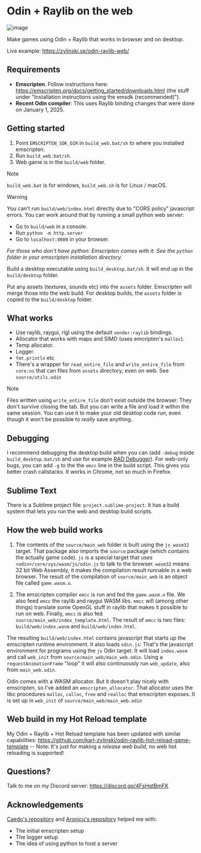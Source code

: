 # Odin + Raylib on the web

![image](https://github.com/user-attachments/assets/35251bc2-dfdf-4564-b2ac-9a2716e0eee7)

Make games using Odin + Raylib that works in browser and on desktop.

Live example: https://zylinski.se/odin-raylib-web/

## Requirements

- **Emscripten**. Follow instructions here: https://emscripten.org/docs/getting_started/downloads.html (the stuff under "Installation instructions using the emsdk (recommended)").
- **Recent Odin compiler**: This uses Raylib binding changes that were done on January 1, 2025.

## Getting started

1. Point `EMSCRIPTEN_SDK_DIR` in `build_web.bat/sh` to where you installed emscripten.
2. Run `build_web.bat/sh`.
3. Web game is in the `build/web` folder.

> [!NOTE]
> `build_web.bat` is for windows, `build_web.sh` is for Linux / macOS.

> [!WARNING]
> You can't run `build/web/index.html` directly due to "CORS policy" javascript errors. You can work around that by running a small python web server:
> - Go to `build/web` in a console.
> - Run `python -m http.server`
> - Go to `localhost:8000` in your browser.
>
> _For those who don't have python: Emscripten comes with it. See the `python` folder in your emscripten installation directory._

Build a desktop executable using `build_desktop.bat/sh`. It will end up in the `build/desktop` folder.

Put any assets (textures, sounds etc) into the `assets` folder. Emscripten will merge those into the web build. For desktop builds, the `assets` folder is copied to the `build/desktop` folder.

## What works

- Use raylib, raygui, rlgl using the default `vendor:raylib` bindings.
- Allocator that works with maps and SIMD (uses emcripten's `malloc`).
- Temp allocator.
- Logger.
- `fmt.println` etc
- There's a wrapper for `read_entire_file` and `write_entire_file` from `core:os` that can files from `assets` directory, even on web. See `source/utils.odin`

> [!NOTE]
> Files written using `write_entire_file` don't exist outside the browser. They don't survive closing the tab. But you can write a file and load it within the same session. You can use it to make your old desktop code run, even though it won't be possible to _really_ save anything.

## Debugging

I recommend debugging the desktop build when you can (add `-debug` inside `build_desktop.bat/sh` and use for example [RAD Debugger](https://github.com/EpicGamesExt/raddebugger)). For web-only bugs, you can add `-g` to the the `emcc` line in the build script. This gives you better crash callstacks. It works in Chrome, not so much in Firefox.

## Sublime Text

There is a Sublime project file: `project.sublime-project`. It has a build system that lets you run the web and desktop build scripts.

## How the web build works

1. The contents of the `source/main_web` folder is built using the `js_wasm32` target. That package also imports the `source` package (which contains the actually game code). `js` is a special target that uses `<odin>/core/sys/wasm/js/odin.js` to talk to the browser. `wasm32` means 32 bit Web Assembly, it makes the compilation result runnable in a web browser. The result of the compilation of `source/main_web` is an object file called `game.wasm.o`.

2. The emscripten compiler `emcc` is run and fed the `game.wasm.o` file. We also feed `emcc` the raylib and raygui WASM libs. `emcc` will (among other things) translate some OpenGL stuff in raylib that makes it possible to run on web. Finally, `emcc` is also fed `source/main_web/index_template.html`. The result of `emcc` is two files: `build/web/index.wasm` and `build/web/index.html`.

The resulting `build/web/index.html` contains javascript that starts up the emscripten runtime environment. It also loads `odin.js`: That's the javascript environment for programs using the `js` Odin target. It will load `index.wasm` and call `web_init` from `source/main_web/main_web.odin`. Using a `requestAnimationFrame` "loop" it will also continuously run `web_update`, also from `main_web.odin`.

Odin comes with a WASM allocator. But it doesn't play nicely with emscripten, so I've added an `emscripten_allocator`. That allocator uses the libc procedures `malloc`, `calloc`, `free` and `realloc` that emscripten exposes. It is set up in `web_init` of `source/main_web/main_web.odin`

## Web build in my Hot Reload template

My Odin + Raylib + Hot Reload template has been updated with similar capabilities: https://github.com/karl-zylinski/odin-raylib-hot-reload-game-template -- Note: It's just for making a _release web build_, no web hot reloading is supported!

## Questions?

Talk to me on my Discord server: https://discord.gg/4FsHgtBmFK

## Acknowledgements
[Caedo's repository](https://github.com/Caedo/raylib_wasm_odin) and [Aronicu's repository](https://github.com/Aronicu/Raylib-WASM) helped me with:
- The initial emscripten setup
- The logger setup
- The idea of using python to host a server
